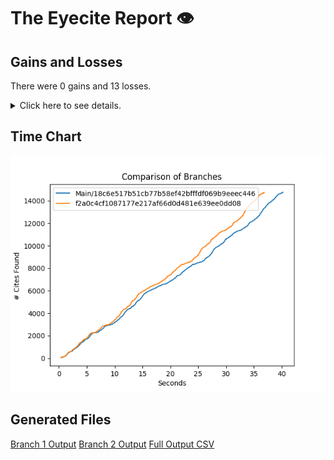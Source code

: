 # The Eyecite Report :eye:



Gains and Losses
---------
There were 0 gains and 13 losses.

<details>
<summary>Click here to see details.</summary>

|     id     |  Gain  |       Loss       |
| ---------- | ------ | ---------------- |
|  2060699   |        | Frohlich at 301  |
|  2060699   |        |  Beckler at 775  |
|  2829730   |        |   Layne at 405   |
|  2414924   |        | Brzonkala at 37  |
|  2414924   |        |  Boerne at 2170  |
|  2414924   |        | Robinson at 1210 |
|  2414924   |        | Brzonkala at 874 |
|  2414924   |        |  Brzonkala at 3  |
|  2414924   |        | Robinson at 1211 |
|  2414924   |        | Brzonkala at 834 |
|  2414924   |        | Brzonkala at 887 |
|  1433305   |        | Gullings at 244  |
|  2267203   |        |  Fisher at 1347  |


</details>



Time Chart
---------

![image](https://raw.githubusercontent.com/freelawproject/eyecite/artifacts/191/results/chart.png)


Generated Files
---------

[Branch 1 Output](https://raw.githubusercontent.com/freelawproject/eyecite/artifacts/191/results/18c6e517b51cb77b58ef42bfffdf069b9eeec446.json)
[Branch 2 Output](https://raw.githubusercontent.com/freelawproject/eyecite/artifacts/191/results/f2a0c4cf1087177e217af66d0d481e639ee0dd08.json)
[Full Output CSV ](https://raw.githubusercontent.com/freelawproject/eyecite/artifacts/191/results/output.csv)

